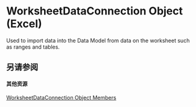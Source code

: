 
# WorksheetDataConnection Object (Excel)

Used to import data into the Data Model from data on the worksheet such as ranges and tables.


## 另请参阅


#### 其他资源


[WorksheetDataConnection Object Members](http://msdn.microsoft.com/library/a86803fe-2598-3126-aadc-704c7af067e7%28Office.15%29.aspx)